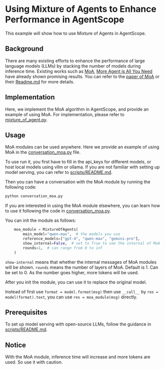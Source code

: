 # Using Mixture of Agents to Enhance Performance in AgentScope

This example will show how to use Mixture of Agents in AgentScope.

## Background

There are many existing efforts to enhance the performance of large language models (LLMs) by stacking the number of models during inference time.
Existing works such as [MoA](https://github.com/togethercomputer/MoA), [More Agent is All You Need](https://arxiv.org/abs/2402.05120) have already shown promising results.
You can refer to the [paper of MoA](https://arxiv.org/abs/2406.04692) or their [Readme.md](https://github.com/togethercomputer/MoA/blob/main/README.md) for more details.

## Implementation

Here, we implement the MoA algorithm in AgentScope, and provide an example of using MoA.
For implementation, please refer to [mixture_of_agent.py](https://github.com/modelscope/agentscope/blob/main/src/agentscope/strategy/mixture_of_agent.py).


## Usage
MoA modules can be used anywhere. Here we provide an example of using MoA in the [conversation_moa.py](https://github.com/modelscope/agentscope/blob/main/examples/conversation_mixture_of_agents/conversation_moa.py) file.

To use run it, you first have to fill in the api_keys for different models, or host local models using vllm or ollama.
If you are not familiar with setting up model serving, you can refer to [scripts/README.md](https://github.com/modelscope/agentscope/blob/main/scripts/README.md).

Then you can have a conversation with the MoA module by running the following code:

```python
python conversation_moa.py
```

If you are interested in using the MoA module elsewhere, you can learn how to use it following the code in [conversation_moa.py](https://github.com/modelscope/agentscope/blob/main/examples/conversation_mixture_of_agents/conversation_moa.py).


You can init the module as follows:
```python
    moa_module = MixtureOfAgents(
        main_model="qwen-max",  # the models you use
        reference_models=["gpt-4", "qwen-max", "gemini-pro"],
        show_internal=False,  # set to True to see the internal of MoA modules
        rounds=1,  # can range from 0 to inf
    )
```

`show-internal` means that whether the internal messages of MoA modules will be shown.
`rounds` means the number of layers of MoA. Default is 1. Can be set to 0. As the number goes higher, more tokens will be used.

After you init the module, you can use it to replace the original model.

Instead of first use `format = model.format(msg)` then use `__call__` by `res = model(format).text`, you can use `res = moa_module(msg)` directly.

## Prerequisites
To set up model serving with open-source LLMs, follow the guidance in
[scripts/README.md](https://github.com/modelscope/agentscope/blob/main/scripts/README.md).

## Notice
With the MoA module, inference time will increase and more tokens are used. So use it with caution.